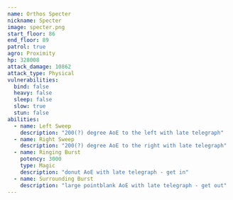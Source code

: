 ```yaml
---
name: Orthos Specter
nickname: Specter
image: specter.png
start_floor: 86
end_floor: 89
patrol: true
agro: Proximity
hp: 328008
attack_damage: 10862
attack_type: Physical
vulnerabilities:
  bind: false
  heavy: false
  sleep: false
  slow: true
  stun: false
abilities:
  - name: Left Sweep
    description: "200(?) degree AoE to the left with late telegraph"
  - name: Right Sweep
    description: "200(?) degree AoE to the right with late telegraph"
  - name: Ringing Burst
    potency: 3000
    type: Magic
    description: "donut AoE with late telegraph - get in"
  - name: Surrounding Burst
    description: "large pointblank AoE with late telegraph - get out"
---
```

